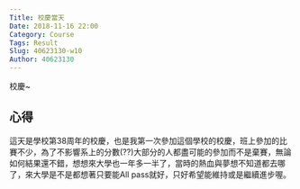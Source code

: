 ```yaml
---
Title: 校慶當天
Date: 2018-11-16 22:00
Category: Course
Tags: Result
Slug: 40623130-w10
Author: 40623130
---
```


校慶~

<!-- PELICAN_END_SUMMARY -->

心得
----

這天是學校第38周年的校慶，也是我第一次參加這個學校的校慶，班上參加的比賽不少，為了不影響系上的分數(??)大部分的人都盡可能的參加而不是棄賽，無論如何結果還不錯，想想來大學也一年多一半了，當時的熱血與夢想不知道都去哪了，來大學是不是都想著只要能All pass就好，只好希望能維持或是繼續進步喔。
